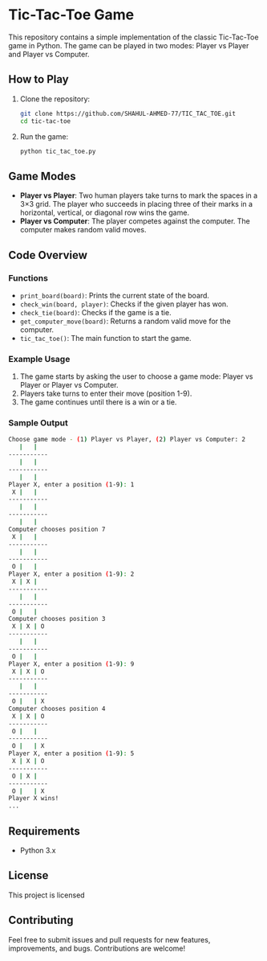 
# Tic-Tac-Toe Game

This repository contains a simple implementation of the classic Tic-Tac-Toe game in Python. The game can be played in two modes: Player vs Player and Player vs Computer.

## How to Play

1. Clone the repository:
    ```sh
    git clone https://github.com/SHAHUL-AHMED-77/TIC_TAC_TOE.git
    cd tic-tac-toe
    ```

2. Run the game:
    ```sh
    python tic_tac_toe.py
    ```

## Game Modes

- **Player vs Player**: Two human players take turns to mark the spaces in a 3×3 grid. The player who succeeds in placing three of their marks in a horizontal, vertical, or diagonal row wins the game.
- **Player vs Computer**: The player competes against the computer. The computer makes random valid moves.

## Code Overview

### Functions

- `print_board(board)`: Prints the current state of the board.
- `check_win(board, player)`: Checks if the given player has won.
- `check_tie(board)`: Checks if the game is a tie.
- `get_computer_move(board)`: Returns a random valid move for the computer.
- `tic_tac_toe()`: The main function to start the game.

### Example Usage

1. The game starts by asking the user to choose a game mode: Player vs Player or Player vs Computer.
2. Players take turns to enter their move (position 1-9).
3. The game continues until there is a win or a tie.

### Sample Output

```sh
Choose game mode - (1) Player vs Player, (2) Player vs Computer: 2
   |   |   
-----------
   |   |   
-----------
   |   |   
Player X, enter a position (1-9): 1
 X |   |   
-----------
   |   |   
-----------
   |   |   
Computer chooses position 7
 X |   |   
-----------
   |   |   
-----------
 O |   |   
Player X, enter a position (1-9): 2
 X | X |   
-----------
   |   |   
-----------
 O |   |
Computer chooses position 3
 X | X | O
-----------
   |   |
-----------
 O |   |
Player X, enter a position (1-9): 9
 X | X | O
-----------
   |   |
-----------
 O |   | X
Computer chooses position 4
 X | X | O
-----------
 O |   |
-----------
 O |   | X
Player X, enter a position (1-9): 5
 X | X | O
-----------
 O | X |
-----------
 O |   | X
Player X wins!
...
```

## Requirements

- Python 3.x

## License

This project is licensed 

## Contributing

Feel free to submit issues and pull requests for new features, improvements, and bugs. Contributions are welcome!

